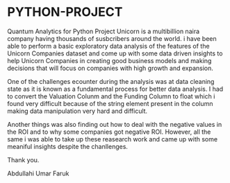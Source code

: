 # PYTHON-PROJECT
Quantum Analytics for Python Project
Unicorn is a multibillion naira company having thousands of susbcribers around the world. i have been able to perform a basic exploratory data analysis of the features of the Unicorn Companies dataset and come up with some data driven insights to help Unicorn Companies in creating good business models and making decisions that will focus on companies with high growth and expansion.

One of the challenges ecounter during the analysis was at data cleaning state as it is known as a fundamental process for better data analysis. I had to convert the Valuation Colunm and the Funding Column to float which i found very difficult because of the string element present in the column making data manipulation very hard and difficult.

Another things was also finding out how to deal with the negative values in the ROI and to why some companies got negative ROI. However, all the same i was able to take up these reasearch work and came up with some meaniful insights despite the chanllenges.

Thank you.

Abdullahi Umar Faruk
